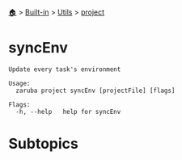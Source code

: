 <!--startTocHeader-->
[🏠](../../../README.md) > [Built-in](../../README.md) > [Utils](../README.md) > [project](README.md)
# syncEnv
<!--endTocHeader-->

```
Update every task's environment

Usage:
  zaruba project syncEnv [projectFile] [flags]

Flags:
  -h, --help   help for syncEnv

```

# Subtopics
<!--startTocSubtopic-->
<!--endTocSubtopic-->